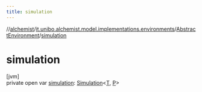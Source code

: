 ```yaml
---
title: simulation
---
```

//[alchemist](../../../index.html)/[it.unibo.alchemist.model.implementations.environments](../index.html)/[AbstractEnvironment](index.html)/[simulation](simulation.html)



# simulation



[jvm]\
private open var [simulation](simulation.html): [Simulation](../../it.unibo.alchemist.core.interfaces/-simulation/index.html)<[T](../../it.unibo.alchemist/-supported-incarnations/get.html), [P](../../it.unibo.alchemist/-supported-incarnations/get.html)>




